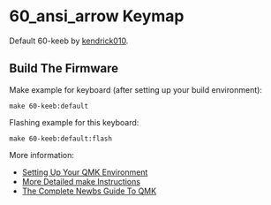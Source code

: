 # 60_ansi_arrow Keymap

Default 60-keeb by [kendrick010](https://github.com/kendrick010).

## Build The Firmware

Make example for keyboard (after setting up your build environment):

    make 60-keeb:default

Flashing example for this keyboard:

    make 60-keeb:default:flash

More information:
* [Setting Up Your QMK Environment](https://docs.qmk.fm/#/getting_started_build_tools)
* [More Detailed make Instructions](https://docs.qmk.fm/#/getting_started_make_guide)
* [The Complete Newbs Guide To QMK](https://docs.qmk.fm/#/newbs)
